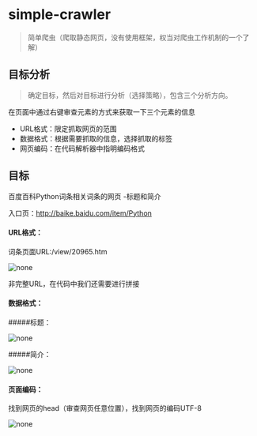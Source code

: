 # simple-crawler 
> 简单爬虫（爬取静态网页，没有使用框架，权当对爬虫工作机制的一个了解）


## 目标分析
> 确定目标，然后对目标进行分析（选择策略），包含三个分析方向。

在页面中通过右键审查元素的方式来获取一下三个元素的信息
- URL格式：限定抓取网页的范围
- 数据格式：根据需要抓取的信息，选择抓取的标签
- 网页编码：在代码解析器中指明编码格式

## 目标

百度百科Python词条相关词条的网页 -标题和简介

入口页：http://baike.baidu.com/item/Python

#### URL格式：

词条页面URL:/view/20965.htm

![none](http://omouah54e.bkt.clouddn.com/sipder/readme/URL.bmp)

非完整URL，在代码中我们还需要进行拼接

#### 数据格式：

#####标题：

![none](http://omouah54e.bkt.clouddn.com/sipder/readme/%E6%A0%87%E9%A2%98.bmp)

#####简介：

![none](http://omouah54e.bkt.clouddn.com/sipder/readme/%E7%AE%80%E4%BB%8B.bmp)

#### 页面编码：

找到网页的head（审查网页任意位置），找到网页的编码UTF-8

![none](http://omouah54e.bkt.clouddn.com/sipder/readme/page_encode.bmp)
